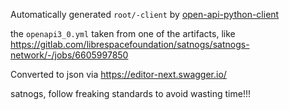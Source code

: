Automatically generated `root/-client` by [open-api-python-client](https://github.com/openapi-generators/openapi-python-client/tree/main)

the `openapi3_0.yml` taken from one of the artifacts, like https://gitlab.com/librespacefoundation/satnogs/satnogs-network/-/jobs/6605997850

Converted to json via https://editor-next.swagger.io/

satnogs, follow freaking standards to avoid wasting time!!!